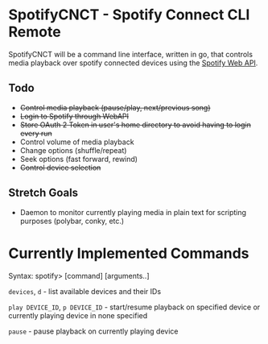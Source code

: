 # SpotifyCNCT - Spotify Connect CLI Remote

SpotifyCNCT will be a command line interface, written in go, that controls media playback over spotify connected devices using the [Spotify Web API](https://api.spotify.com).

## Todo

- ~~Control media playback (pause/play, next/previous song)~~
- ~~Login to Spotify through WebAPI~~
- ~~Store OAuth 2 Token in user's home directory to avoid having to login every run~~
- Control volume of media playback
- Change options (shuffle/repeat)
- Seek options (fast forward, rewind)
- ~~Control device selection~~

## Stretch Goals

- Daemon to monitor currently playing media in plain text for scripting purposes (polybar, conky, etc.)

# Currently Implemented Commands

Syntax: spotify> [command] [arguments..]

`devices`, `d` - list available devices and their IDs

`play DEVICE_ID`, `p DEVICE_ID` - start/resume playback on specified device or currently playing device in none specified

`pause` - pause playback on currently playing device
